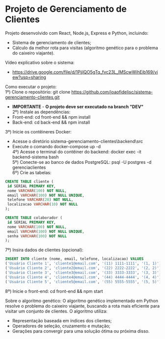 # Projeto de Gerenciamento de Clientes

Projeto desenvolvido com React, Node.js, Express e Python, incluindo:
- Sistema de gerenciamento de clientes;
- Cálculo da melhor rota para visitas (algoritmo genético para o problema do caixeiro viajante).

Vídeo explicativo sobre o sistema:
- https://drive.google.com/file/d/1PjjlQO5gTq_fvc23L_lMScwWihEib169/view?usp=sharing  
  
Como executar o projeto:  
1º) Clone o repositório: git clone https://github.com/joaofidelisc/sistema-gerenciamento-clientes.git
 - **IMPORTANTE** - **O projeto deve ser executado na branch "DEV"**  
2º) Instale as dependências:  
 - Front-end: cd front-end && npm install  
 - Back-end: cd back-end && npm install
   
3º) Inicie os contêineres Docker: 
 - Acesse o diretório sistema-gerenciamento-clientes\backend\src
 - Execute o comando docker-compose up -d  
4º) Acesse o terminal do contêiner do backend: docker exec -it backend-sistema bash  
5º) Conecte-se ao banco de dados PostgreSQL: psql -U postgres -d gerenciaclientes  
6º) Crie as tabelas:  
``` sql
CREATE TABLE cliente (
 id SERIAL PRIMARY KEY,
 nome VARCHAR(100) NOT NULL,
 email VARCHAR(100) NOT NULL UNIQUE,
 telefone VARCHAR(20) NOT NULL,
 localizacao VARCHAR(10) NOT NULL
);

CREATE TABLE colaborador (
 id SERIAL PRIMARY KEY,
 nome VARCHAR(100) NOT NULL,
 email VARCHAR(100) NOT NULL UNIQUE,
 senha VARCHAR(100) NOT NULL
);
```
7º) Insira dados de clientes (opcional):  
``` sql
INSERT INTO cliente (nome, email, telefone, localizacao) VALUES
('Usuário Cliente 1', 'cliente1@email.com', '(11) 1111-1111', '(1, 1)'),
('Usuário Cliente 2', 'cliente2@email.com', '(22) 2222-2222', '(2, 2)'),
('Usuário Cliente 3', 'cliente3@email.com', '(33) 3333-3333', '(3, 3)'),
('Usuário Cliente 4', 'cliente4@email.com', '(44) 4444-4444', '(4, 4)'),
('Usuário Cliente 5', 'cliente5@email.com', '(55) 5555-5555', '(5, 5)');
```
8º) Inicie o front-end: cd front-end && npm start

Sobre o algoritmo genético:
O algoritmo genético implementado em Python resolve o problema do caixeiro viajante, buscando a rota mais eficiente para visitar um conjunto de clientes. O algoritmo utiliza:
- Representação baseada em índices dos clientes;
- Operadores de seleção, cruzamento e mutação;
- Gerações para convergir para uma solução ótima ou próxima disso.

